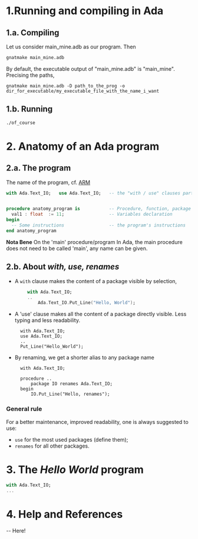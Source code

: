 # 1.Running and compiling in Ada

## 1.a. Compiling

Let us consider main_mine.adb as our program. Then
```bash
gnatmake main_mine.adb
```
By default, the executable output of "main_mine.adb" is "main_mine".
Precising the paths,

```shell
gnatmake main_mine.adb -D path_to_the_prog -o dir_for_executable/my_executable_file_with_the_name_i_want
```
## 1.b. Running
```Bash
./of_course
```



# 2. Anatomy of an Ada program

## 2.a. The program

The name of the program, cf. [ARM](link_here)



```Ada
with Ada.Text_IO;   use Ada.Text_IO;   -- the "with / use" clauses part


procedure anatomy_program is           -- Procedure, function, package's name must be the file's one
  val1 : float  := 11;                 -- Variables declaration
begin
  -- Some instructions                 -- the program's instructions
end anatomy_program
  ```


**Nota Bene** On the 'main' procedure/program
In Ada, the main procedure does not need to be called 'main', any name can be given.


## 2.b. About *with, use, renames*

- A ```with``` clause makes the content of a package visible by selection,
```Ada
        with Ada.Text_IO;
        ..
            Ada.Text_IO.Put_Line("Hello, World");
 ```
            
- A 'use' clause makes all the content of a package directly visible. Less typing and less readability.

        with Ada.Text_IO;
        use Ada.Text_IO;
        ..
        Put_Line("Hello_World");
    

- By renaming, we get a shorter alias to any package name

        with Ada.Text_IO;
        
        procedure ..
            package IO renames Ada.Text_IO;
        begin
            IO.Put_Line("Hello, renames");
            


### General rule
For a better maintenance, improved readability, one is always suggested to use:
- ```use``` for the most used packages (define them);
- ```renames``` for all other packages.


# 3. The *Hello World* program

```Ada
with Ada.Text_IO;
...
```


# 4. Help and References
-- Here!
